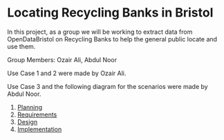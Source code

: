 # Locating Recycling Banks in Bristol

In this project, as a group we will be working to extract data from OpenDataBristol on Recycling Banks to help the general public locate and use them.

Group Members: Ozair Ali, Abdul Noor

Use Case 1 and 2 were made by Ozair Ali.

Use Case 3 and the following diagram for the scenarios were made by 
Abdul Noor.

1. [Planning](docs/planning.md)
2. [Requirements](docs/requirements.md)
3. [Design](docs/design.md)
4. [Implementation](docs/implementation.md)